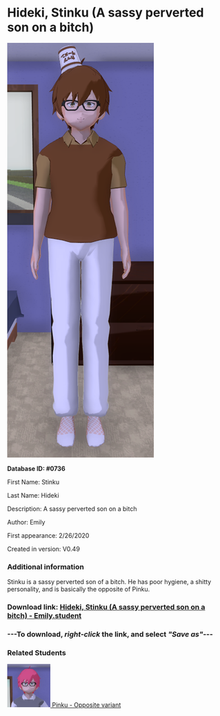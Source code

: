 # Hideki, Stinku (A sassy perverted son on a bitch)

<img src="../../Files/Images/Hideki, Stinku (A sassy perverted son on a bitch).png" title="Hideki, Stinku (A sassy perverted son on a bitch) - Emily">

**Database ID: #0736**

First Name: Stinku

Last Name: Hideki

Description: A sassy perverted son on a bitch

Author: Emily

First appearance: 2/26/2020

Created in version: V0.49

### Additional information

Stinku is a sassy perverted son of a bitch. He has poor hygiene, a shitty personality, and is basically the opposite of Pinku.

### Download link: <a href="https://raw.githubusercontent.com/Arbiter1223/Daigaku-Gurashi-Custom-Students/master/Files/Student%20Files/Hideki%2C%20Stinku%20(A%20sassy%20perverted%20son%20on%20a%20bitch)%20-%20Emily.student">Hideki, Stinku (A sassy perverted son on a bitch) - Emily.student</a>

### ---**To download, _right-click_ the link, and select _"Save as"_**---

### Related Students

<a href="Hideki, Pinku (A friendly positive guy).md"><img src="../../Files/Thumbs/Hideki, Pinku (A friendly positive guy).png" height="100" width="100" title="Hideki, Pinku (A friendly positive guy) - YamiToast, V1.00"></a><a href="Hideki, Pinku (A friendly positive guy).md"> Pinku - Opposite variant</a>

